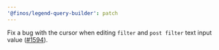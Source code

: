 ```yaml
---
'@finos/legend-query-builder': patch
---
```


Fix a bug with the cursor when editing `filter` and `post filter` text input value ([#1594](https://github.com/finos/legend-studio/issues/1594)).
